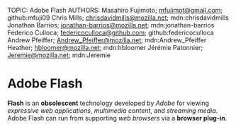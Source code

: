 TOPIC: Adobe Flash
AUTHORS: Masahiro Fujimoto; mfujimot@gmail.com; github:mfuji09
         Chris Mills; chrisdavidmills@mozilla.net; mdn:chrisdavidmills
         Jonathan Barrios; jonathan-barrios@mozilla.net; mdn:jonathan-barrios
         Federico Culloca; federicoculloca@github.com; github:federicoculloca
         Andrew Pfeiffer; Andrew_Pfeiffer@mozilla.net; mdn:Andrew_Pfeiffer
         Heather; hbloomer@mozilla.net; mdn:hbloomer
         Jérémie Patonnier; Jeremie@mozilla.net; mdn:Jeremie

# Adobe Flash

**Flash** is an **obsolescent** technology developed by *Adobe* for viewing *expressive web applications*,
*multimedia content*, and *streaming media*.
Adobe Flash can run from supporting *web browsers* via a **browser plug-in**.
